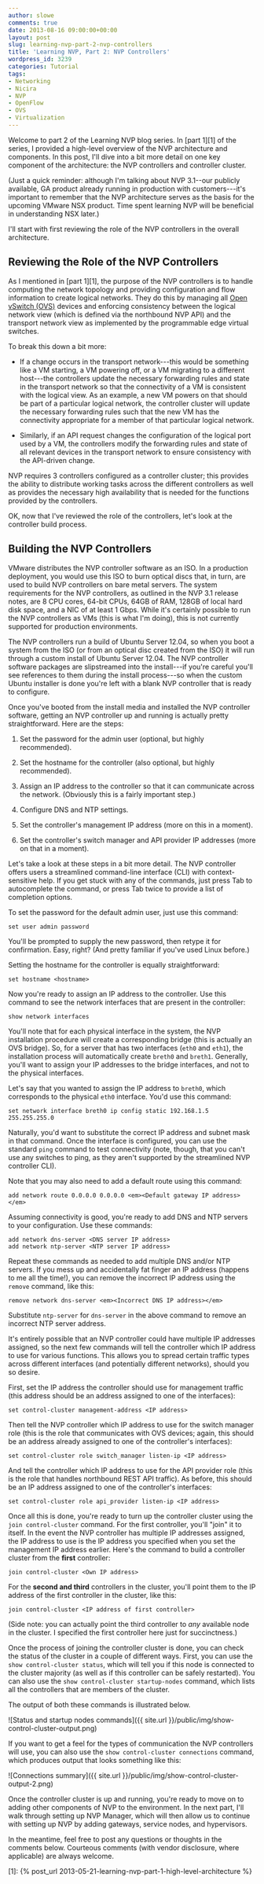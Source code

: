 ```yaml
---
author: slowe
comments: true
date: 2013-08-16 09:00:00+00:00
layout: post
slug: learning-nvp-part-2-nvp-controllers
title: 'Learning NVP, Part 2: NVP Controllers'
wordpress_id: 3239
categories: Tutorial
tags:
- Networking
- Nicira
- NVP
- OpenFlow
- OVS
- Virtualization
---
```


Welcome to part 2 of the Learning NVP blog series. In [part 1][1] of the series, I provided a high-level overview of the NVP architecture and components. In this post, I'll dive into a bit more detail on one key component of the architecture: the NVP controllers and controller cluster.

(Just a quick reminder: although I'm talking about NVP 3.1--our publicly available, GA product already running in production with customers---it's important to remember that the NVP architecture serves as the basis for the upcoming VMware NSX product. Time spent learning NVP will be beneficial in understanding NSX later.)

I'll start with first reviewing the role of the NVP controllers in the overall architecture.

## Reviewing the Role of the NVP Controllers

As I mentioned in [part 1][1], the purpose of the NVP controllers is to handle computing the network topology and providing configuration and flow information to create logical networks. They do this by managing all [Open vSwitch (OVS)](http://openvswitch.org/) devices and enforcing consistency between the logical network view (which is defined via the northbound NVP API) and the transport network view as implemented by the programmable edge virtual switches.

To break this down a bit more:

* If a change occurs in the transport network---this would be something like a VM starting, a VM powering off, or a VM migrating to a different host---the controllers update the necessary forwarding rules and state in the transport network so that the connectivity of a VM is consistent with the logical view. As an example, a new VM powers on that should be part of a particular logical network, the controller cluster will update the necessary forwarding rules such that the new VM has the connectivity appropriate for a member of that particular logical network.

* Similarly, if an API request changes the configuration of the logical port used by a VM, the controllers modify the forwarding rules and state of all relevant devices in the transport network to ensure consistency with the API-driven change.

NVP requires 3 controllers configured as a controller cluster; this provides the ability to distribute working tasks across the different controllers as well as provides the necessary high availability that is needed for the functions provided by the controllers.

OK, now that I've reviewed the role of the controllers, let's look at the controller build process.

## Building the NVP Controllers

VMware distributes the NVP controller software as an ISO. In a production deployment, you would use this ISO to burn optical discs that, in turn, are used to build NVP controllers on bare metal servers. The system requirements for the NVP controllers, as outlined in the NVP 3.1 release notes, are 8 CPU cores, 64-bit CPUs, 64GB of RAM, 128GB of local hard disk space, and a NIC of at least 1 Gbps. While it's certainly possible to run the NVP controllers as VMs (this is what I'm doing), this is not currently supported for production environments.

The NVP controllers run a build of Ubuntu Server 12.04, so when you boot a system from the ISO (or from an optical disc created from the ISO) it will run through a custom install of Ubuntu Server 12.04. The NVP controller software packages are slipstreamed into the install---if you're careful you'll see references to them during the install process---so when the custom Ubuntu installer is done you're left with a blank NVP controller that is ready to configure.

Once you've booted from the install media and installed the NVP controller software, getting an NVP controller up and running is actually pretty straightforward. Here are the steps:

1. Set the password for the admin user (optional, but highly recommended).

2. Set the hostname for the controller (also optional, but highly recommended).

3. Assign an IP address to the controller so that it can communicate across the network. (Obviously this is a fairly important step.)

4. Configure DNS and NTP settings.

5. Set the controller's management IP address (more on this in a moment).

6. Set the controller's switch manager and API provider IP addresses (more on that in a moment).

Let's take a look at these steps in a bit more detail. The NVP controller offers users a streamlined command-line interface (CLI) with context-sensitive help. If you get stuck with any of the commands, just press Tab to autocomplete the command, or press Tab twice to provide a list of completion options.

To set the password for the default admin user, just use this command:

    set user admin password

You'll be prompted to supply the new password, then retype it for confirmation. Easy, right? (And pretty familiar if you've used Linux before.)

Setting the hostname for the controller is equally straightforward:

    set hostname <hostname>

Now you're ready to assign an IP address to the controller. Use this command to see the network interfaces that are present in the controller:

    show network interfaces

You'll note that for each physical interface in the system, the NVP installation procedure will create a corresponding bridge (this is actually an OVS bridge). So, for a server that has two interfaces (`eth0` and `eth1`), the installation process will automatically create `breth0` and `breth1`. Generally, you'll want to assign your IP addresses to the bridge interfaces, and not to the physical interfaces.

Let's say that you wanted to assign the IP address to `breth0`, which corresponds to the physical `eth0` interface. You'd use this command:

    set network interface breth0 ip config static 192.168.1.5 255.255.255.0

Naturally, you'd want to substitute the correct IP address and subnet mask in that command. Once the interface is configured, you can use the standard `ping` command to test connectivity (note, though, that you can't use any switches to ping, as they aren't supported by the streamlined NVP controller CLI).

Note that you may also need to add a default route using this command:

    add network route 0.0.0.0 0.0.0.0 <em><Default gateway IP address></em>

Assuming connectivity is good, you're ready to add DNS and NTP servers to your configuration. Use these commands:

    add network dns-server <DNS server IP address>  
    add network ntp-server <NTP server IP address>

Repeat these commands as needed to add multiple DNS and/or NTP servers. If you mess up and accidentally fat finger an IP address (happens to me all the time!), you can remove the incorrect IP address using the `remove` command, like this:

    remove network dns-server <em><Incorrect DNS IP address></em>

Substitute `ntp-server` for `dns-server` in the above command to remove an incorrect NTP server address.

It's entirely possible that an NVP controller could have multiple IP addresses assigned, so the next few commands will tell the controller which IP address to use for various functions. This allows you to spread certain traffic types across different interfaces (and potentially different networks), should you so desire.

First, set the IP address the controller should use for management traffic (this address should be an address assigned to one of the interfaces):

    set control-cluster management-address <IP address>

Then tell the NVP controller which IP address to use for the switch manager role (this is the role that communicates with OVS devices; again, this should be an address already assigned to one of the controller's interfaces):

    set control-cluster role switch_manager listen-ip <IP address>

And tell the controller which IP address to use for the API provider role (this is the role that handles northbound REST API traffic). As before, this should be an IP address assigned to one of the controller's interfaces:

    set control-cluster role api_provider listen-ip <IP address>

Once all this is done, you're ready to turn up the controller cluster using the `join control-cluster` command. For the first controller, you'll "join" it to itself. In the event the NVP controller has multiple IP addresses assigned, the IP address to use is the IP address you specified when you set the management IP address earlier. Here's the command to build a controller cluster from the **first** controller:

    join control-cluster <Own IP address>

For the **second and third** controllers in the cluster, you'll point them to the IP address of the first controller in the cluster, like this:

    join control-cluster <IP address of first controller>

(Side note: you can actually point the third controller to _any_ available node in the cluster. I specified the first controller here just for succinctness.)

Once the process of joining the controller cluster is done, you can check the status of the cluster in a couple of different ways. First, you can use the `show control-cluster status`, which will tell you if this node is connected to the cluster majority (as well as if this controller can be safely restarted). You can also use the `show control-cluster startup-nodes` command, which lists all the controllers that are members of the cluster.

The output of both these commands is illustrated below.

![Status and startup nodes commands]({{ site.url }}/public/img/show-control-cluster-output.png)

If you want to get a feel for the types of communication the NVP controllers will use, you can also use the `show control-cluster connections` command, which produces output that looks something like this:

![Connections summary]({{ site.url }}/public/img/show-control-cluster-output-2.png)

Once the controller cluster is up and running, you're ready to move on to adding other components of NVP to the environment. In the next part, I'll walk through setting up NVP Manager, which will then allow us to continue with setting up NVP by adding gateways, service nodes, and hypervisors.

In the meantime, feel free to post any questions or thoughts in the comments below. Courteous comments (with vendor disclosure, where applicable) are always welcome.

[1]: {% post_url 2013-05-21-learning-nvp-part-1-high-level-architecture %}
